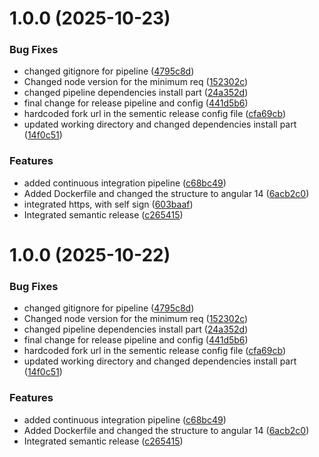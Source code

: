 # 1.0.0 (2025-10-23)


### Bug Fixes

* changed gitignore for pipeline ([4795c8d](https://github.com/UO-CTI-CG/proiect-ubd-2025-2026-CzeliZoltan/commit/4795c8dde0b774cc7a383b9e33ddaae3505f2e7a))
* Changed node version for the minimum req ([152302c](https://github.com/UO-CTI-CG/proiect-ubd-2025-2026-CzeliZoltan/commit/152302cf1827445d3817b234a2645487bff8dfb1))
* changed pipeline dependencies install part ([24a352d](https://github.com/UO-CTI-CG/proiect-ubd-2025-2026-CzeliZoltan/commit/24a352d9baef7aaa2caeb67e65a69fc71363ce00))
* final change for release pipeline and config ([441d5b6](https://github.com/UO-CTI-CG/proiect-ubd-2025-2026-CzeliZoltan/commit/441d5b6b8b25426aec47bf46f8b7fbaffeca8bc0))
* hardcoded fork url in the sementic release config file ([cfa69cb](https://github.com/UO-CTI-CG/proiect-ubd-2025-2026-CzeliZoltan/commit/cfa69cb8b6ca6a18c190e03f8f16f45426bf6035))
* updated working directory and changed dependencies install part ([14f0c51](https://github.com/UO-CTI-CG/proiect-ubd-2025-2026-CzeliZoltan/commit/14f0c517a7ed7c20a4114d2d262a4c7f72dad90e))


### Features

* added continuous integration pipeline ([c68bc49](https://github.com/UO-CTI-CG/proiect-ubd-2025-2026-CzeliZoltan/commit/c68bc49b558fd16c47edb913fe100d1794f035fa))
* Added Dockerfile and changed the structure to angular 14 ([6acb2c0](https://github.com/UO-CTI-CG/proiect-ubd-2025-2026-CzeliZoltan/commit/6acb2c0d8b61dbe54dbe8df9ad15ce2583014f29))
* integrated https, with self sign ([603baaf](https://github.com/UO-CTI-CG/proiect-ubd-2025-2026-CzeliZoltan/commit/603baaf9b240435e704d00a2cfce77dd0216f513))
* Integrated semantic release ([c265415](https://github.com/UO-CTI-CG/proiect-ubd-2025-2026-CzeliZoltan/commit/c265415041473d9a9420aa093a8c2ce38ac96064))

# 1.0.0 (2025-10-22)


### Bug Fixes

* changed gitignore for pipeline ([4795c8d](https://github.com/UO-CTI-CG/proiect-ubd-2025-2026-CzeliZoltan/commit/4795c8dde0b774cc7a383b9e33ddaae3505f2e7a))
* Changed node version for the minimum req ([152302c](https://github.com/UO-CTI-CG/proiect-ubd-2025-2026-CzeliZoltan/commit/152302cf1827445d3817b234a2645487bff8dfb1))
* changed pipeline dependencies install part ([24a352d](https://github.com/UO-CTI-CG/proiect-ubd-2025-2026-CzeliZoltan/commit/24a352d9baef7aaa2caeb67e65a69fc71363ce00))
* final change for release pipeline and config ([441d5b6](https://github.com/UO-CTI-CG/proiect-ubd-2025-2026-CzeliZoltan/commit/441d5b6b8b25426aec47bf46f8b7fbaffeca8bc0))
* hardcoded fork url in the sementic release config file ([cfa69cb](https://github.com/UO-CTI-CG/proiect-ubd-2025-2026-CzeliZoltan/commit/cfa69cb8b6ca6a18c190e03f8f16f45426bf6035))
* updated working directory and changed dependencies install part ([14f0c51](https://github.com/UO-CTI-CG/proiect-ubd-2025-2026-CzeliZoltan/commit/14f0c517a7ed7c20a4114d2d262a4c7f72dad90e))


### Features

* added continuous integration pipeline ([c68bc49](https://github.com/UO-CTI-CG/proiect-ubd-2025-2026-CzeliZoltan/commit/c68bc49b558fd16c47edb913fe100d1794f035fa))
* Added Dockerfile and changed the structure to angular 14 ([6acb2c0](https://github.com/UO-CTI-CG/proiect-ubd-2025-2026-CzeliZoltan/commit/6acb2c0d8b61dbe54dbe8df9ad15ce2583014f29))
* Integrated semantic release ([c265415](https://github.com/UO-CTI-CG/proiect-ubd-2025-2026-CzeliZoltan/commit/c265415041473d9a9420aa093a8c2ce38ac96064))
